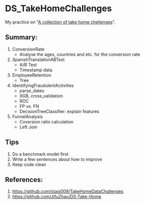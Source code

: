 # DS_TakeHomeChallenges
My practice on "[A collection of take home chellenges](https://datamasked.com/)".

## Summary:
1. ConversionRate
    * Analyse the ages, countries and etc. for the conversion rate
2. SpanishTranslationABTest
    * A/B Test
    * Timestamp data
3. EmployeeRetention
    * Tree
4. IdentifyingFraudulentActivities
    * parse_dates
    * XGB, cross_validation
    * ROC
    * FP vs. FN
    * DecisionTreeClassifier: explain features
5. FunnelAnalysis
    * Coversion ratio calculation
    * Left Join

## Tips
1. Do a benchmark model first
2. Write a few sentences about how to improve
3. Keep code clean

## References:
1. https://github.com/stasi009/TakeHomeDataChallenges
2. https://github.com/JifuZhao/DS-Take-Home
